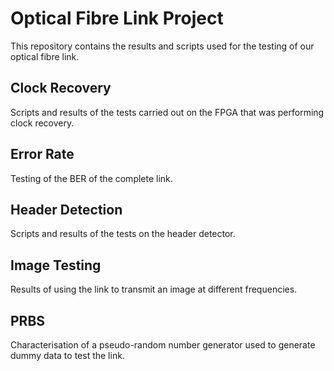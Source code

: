 # Optical Fibre Link Project

This repository contains the results and scripts used for the testing of our optical fibre link.

## Clock Recovery
Scripts and results of the tests carried out on the FPGA that was performing clock recovery.

## Error Rate
Testing of the BER of the complete link.

## Header Detection
Scripts and results of the tests on the header detector.

## Image Testing
Results of using the link to transmit an image at different frequencies. 

## PRBS
Characterisation of a pseudo-random number generator used to generate dummy data to test the link.
